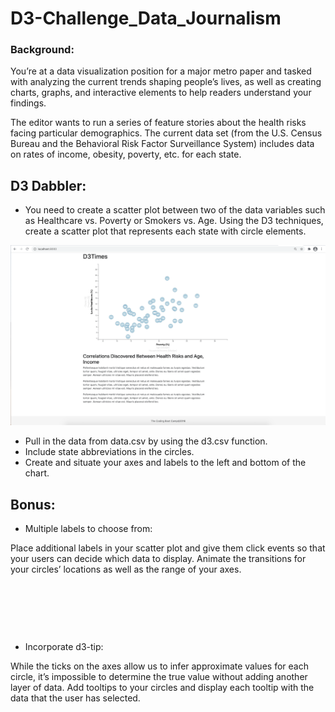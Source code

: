 # D3-Challenge_Data_Journalism

### Background:

You’re at a data visualization position for a major metro paper and tasked with analyzing the current trends shaping people’s lives, as well as creating charts, graphs, and interactive elements to help readers understand your findings.

The editor wants to run a series of feature stories about the health risks facing particular demographics. The current data set (from the U.S. Census Bureau and the Behavioral Risk Factor Surveillance System) includes data on rates of income, obesity, poverty, etc. for each state.

## D3 Dabbler:

* You need to create a scatter plot between two of the data variables such as Healthcare vs. Poverty or Smokers vs. Age.
Using the D3 techniques, create a scatter plot that represents each state with circle elements.

![](https://github.com/poonam-ux/D3-Challenge-census_data_visualization/blob/main/D3_data_journalism/Images/default_chart_sm.png)

* Pull in the data from data.csv by using the d3.csv function. 
* Include state abbreviations in the circles.
* Create and situate your axes and labels to the left and bottom of the chart.

## Bonus:

* Multiple labels to choose from: 

Place additional labels in your scatter plot and give them click events so that your users can decide which data to display. Animate the transitions for your circles’ locations as well as the range of your axes.

![]()

![]()

![]()

* Incorporate d3-tip:

While the ticks on the axes allow us to infer approximate values for each circle, it’s impossible to determine the true value without adding another layer of data. Add tooltips to your circles and display each tooltip with the data that the user has selected.

![]()

![]()
